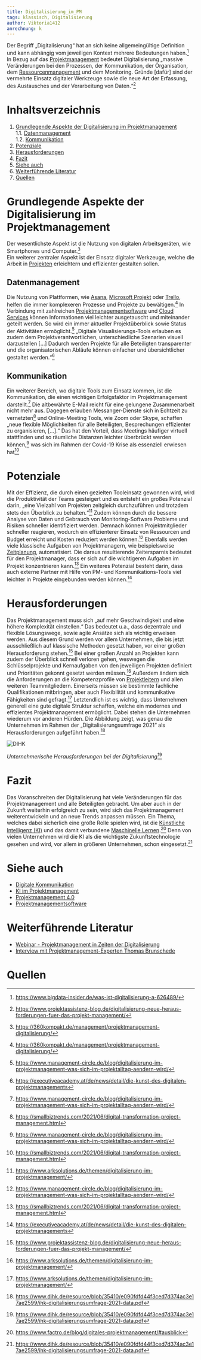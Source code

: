 ```yaml
---
title: Digitalisierung_im_PM
tags: klassisch, Digitalisierung
author: Viktoria1412
anrechnung: k
---
```


Der Begriff „Digitalisierung“ hat an sich keine allgemeingültige Definition und kann abhängig vom jeweiligen Kontext mehrere Bedeutungen haben.[^1] 
In Bezug auf das [Projektmanagement](Projektmanagement.md) bedeutet Digitalisierung „massive Veränderungen bei den Prozessen, der Kommunikation, der Organisation, dem [Ressourcenmanagement](Ressourcenplanung.md) und dem Monitoring. Gründe [dafür] sind der vermehrte Einsatz digitaler Werkzeuge sowie die neue Art der Erfassung, des Austausches und der Verarbeitung von Daten.“[^2] 

# Inhaltsverzeichnis 

1. [Grundlegende Aspekte der Digitalisierung im Projektmanagement](#Grundlegende-Aspekte-der-Digitalisierung-im-Projektmanagement)  
1.1. [Datenmanagement](#Datenmanagement)                                                                                                 
1.2. [Kommunikation](#Kommunikation)
2. [Potenziale](#Potenziale)
3. [Herausforderungen](#Herausforderungen)
4. [Fazit](#Fazit)
5. [Siehe auch](#Siehe-auch)
6. [Weiterführende Literatur](#Weiterführende-Literatur)
7. [Quellen](#Quellen)

# Grundlegende Aspekte der Digitalisierung im Projektmanagement

Der wesentlichste Aspekt ist die Nutzung von digitalen Arbeitsgeräten, wie Smartphones und Computer.[^3]                                            
Ein weiterer zentraler Aspekt ist der Einsatz digitaler Werkzeuge, welche die Arbeit in [Projekten](Projekt.md) erleichtern und effizienter gestalten sollen.  

## Datenmanagement 

Die Nutzung von Plattformen, wie [Asana](Asana_PM_Tool.md), [Microsoft Projekt](Microsoft_Project_PM_Tool.md) oder [Trello](Trello_PM_Tool.md), helfen die immer komplexeren Prozesse und Projekte zu bewältigen.[^3] In Verbindung mit zahlreichen [Projektmanagementsoftware](Projektmanagementsoftware.md) und [Cloud Services](Cloud_Services.md) können Informationen viel leichter ausgetauscht und miteinander geteilt werden. So wird ein immer aktueller Projektüberblick sowie Status der Aktivitäten ermöglicht.[^4] 
„Digitale Visualisierungs-Tools erlauben es zudem dem Projektverantwortlichen, unterschiedliche Szenarien visuell darzustellen […] Dadurch werden Projekte für alle Beteiligten transparenter und die organisatorischen Abläufe können einfacher und übersichtlicher gestaltet werden.“[^5] 

## Kommunikation

Ein weiterer Bereich, wo digitale Tools zum Einsatz kommen, ist die Kommunikation, die einen wichtigen Erfolgsfaktor im Projektmanagement darstellt.[^4] 
Die altbewährte E-Mail reicht für eine gelungene Zusammenarbeit nicht mehr aus. Dagegen erlauben Messanger-Dienste sich in Echtzeit zu vernetzten[^6] und Online-Meeting Tools, wie Zoom oder Skype, schaffen „neue flexible Möglichkeiten für alle Beteiligten, Besprechungen effizienter zu organisieren, [...].“ Das hat den Vorteil, dass Meetings häufiger virtuell stattfinden und so räumliche Distanzen leichter überbrückt werden können,[^4] was sich im Rahmen der Covid-19 Krise als essenziell erwiesen hat[^6]                      
                
# Potenziale

Mit der Effizienz, die durch einen gezielten Tooleinsatz gewonnen wird, wird die Produktivität der Teams gesteigert und es entsteht ein großes Potenzial darin, „eine Vielzahl von Projekten zeitgleich durchzuführen und trotzdem stets den Überblick zu behalten.“[^7] Zudem können durch die bessere Analyse von Daten und Gebrauch von Monitoring-Software Probleme und Risiken schneller identifiziert werden. Demnach können Projektmitglieder schneller reagieren, wodurch ein effizienterer Einsatz von Ressourcen und Budget erreicht und Kosten reduziert werden können.[^4] Ebenfalls werden viele klassische Aufgaben von Projektmanagern, wie beispielsweise [Zeitplanung](Zeitplanung.md), automatisiert. Die daraus resultierende Zeitersparnis bedeutet für den Projektmanager, dass er sich auf die wichtigeren Aufgaben im Projekt konzentrieren kann.[^6] Ein weiteres Potenzial besteht darin, dass auch externe Partner mit Hilfe von PM- und Kommunikations-Tools viel leichter in Projekte eingebunden werden können.[^5]

# Herausforderungen

Das Projektmanagement muss sich „auf mehr Geschwindigkeit und eine höhere Komplexität einstellen.“ Das bedeutet u.a., dass dezentrale und flexible Lösungswege, sowie agile Ansätze sich als wichtig erweisen werden. Aus diesem Grund werden vor allem Unternehmen, die bis jetzt ausschließlich auf klassische Methoden gesetzt haben, vor einer großen Herausforderung stehen.[^2] Bei einer großen Anzahl an Projekten kann zudem der Überblick schnell verloren gehen, weswegen die Schlüsselprojekte und Kernaufgaben von den jeweiligen Projekten definiert und Prioritäten gekonnt gesetzt werden müssen.[^7] Außerdem ändern sich die Anforderungen an die Kompetenzprofile von [Projektleitern](Projektleiter.md) und allen weiteren Teammitgliedern. Einerseits müssen sie bestimmte fachliche Qualifikationen mitbringen, aber auch Flexibilität und kommunikative Fähigkeiten sind gefragt.[^7] Letztendlich ist es wichtig, dass Unternehmen generell eine gute digitale Struktur schaffen, welche ein modernes und effizientes Projektmanagement ermöglicht. Dabei stehen die Unternehmen wiederum vor anderen Hürden. Die Abbildung zeigt, was genau die Unternehmen im Rahmen der „Digitalisierungsumfrage 2021“ als Herausforderungen aufgeführt haben.[^8]

![DIHK](Digitalisierung_im_PM/grafik-herausforderungen-digitalisierungsumfrage-21-data.png)

*Unternehmerische Herausforderungen bei der Digitalisierung*[^8]

# Fazit

Das Voranschreiten der Digitalisierung hat viele Veränderungen für das Projektmanagement und alle Beteiligten gebracht. Um aber auch in der Zukunft weiterhin erfolgreich zu sein, wird sich das Projektmanagement weiterentwickeln und an neue Trends anpassen müssen. Ein Thema, welches dabei sicherlich eine große Rolle spielen wird, ist die [Künstliche Intelligenz (KI)](KI_im_PM.md) und das damit verbundene [Maschinelle Lernen](Machine_Learning_im_Projektmanagement.md).[^9] Denn von vielen Unternehmen wird die KI als die wichtigste Zukunftstechnologie gesehen und wird, vor allem in größeren Unternehmen, schon eingesetzt.[^8]

# Siehe auch

* [Digitale Kommunikation](Digitale_Kommunikation.md) 
* [KI im Projektmanagement](KI_im_PM.md)
* [Projektmanagement 4.0](Projektmanagement_4_0.md)
* [Projektmanagementsoftware](Projektmanagementsoftware.md)

# Weiterführende Literatur

* [Webinar - Projektmanagement in Zeiten der Digitalisierung](https://www.alasco.de/blog/projektmanagement-in-zeiten-der-digitalisierung-webinar-1/)
* [Interview mit Projektmanagement-Experten Thomas Brunschede](https://www.it-daily.net/it-management/projekt-personal/22897-digitalisierung-im-projektmanagement)

# Quellen

[^1]: https://www.bigdata-insider.de/was-ist-digitalisierung-a-626489/  
[^2]: https://www.projektassistenz-blog.de/digitalisierung-neue-heraus-forderungen-fuer-das-projekt-management/
[^3]: https://360kompakt.de/management/projektmanagement-digitalisierung/
[^4]: https://www.management-circle.de/blog/digitalisierung-im-projektmanagement-was-sich-im-projektalltag-aendern-wird/
[^5]: https://executiveacademy.at/de/news/detail/die-kunst-des-digitalen-projektmanagements
[^6]: https://smallbiztrends.com/2021/06/digital-transformation-project-management.html
[^7]: https://www.arksolutions.de/themen/digitalisierung-im-projektmanagement/
[^8]: https://www.dihk.de/resource/blob/35410/e090fdfd44f3ced7d374ac3e17ae2599/ihk-digitalisierungsumfrage-2021-data.pdf
[^9]: https://www.factro.de/blog/digitales-projektmanagement/#ausblick
